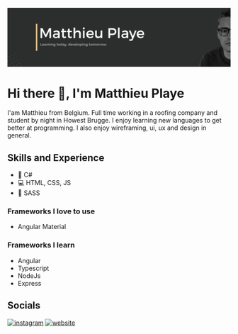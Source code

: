 ![Design & Development](https://github.com/PlayeMatthieu/playeMatthieu/blob/master/Github%20Banner.png?raw=true)

# Hi there 👋, I'm Matthieu Playe
I'am Matthieu from Belgium. Full time working in a roofing company and student by night in Howest Brugge. I enjoy learning new languages to get better at programming. I also enjoy wireframing, ui, ux and design in general.

## Skills and Experience
* 💜 C#
* 💻 HTML, CSS, JS
* 🌈 SASS

### Frameworks I love to use
* Angular Material

### Frameworks I learn
* Angular
* Typescript
* NodeJs
* Express

## Socials

[<img src='https://cdn.jsdelivr.net/npm/simple-icons@3.0.1/icons/instagram.svg' alt='instagram' height='40'>](https://www.instagram.com/matthieuplaye/)  [<img src='https://cdn.jsdelivr.net/npm/simple-icons@3.0.1/icons/icloud.svg' alt='website' height='40'>](http://playe.be/)  

